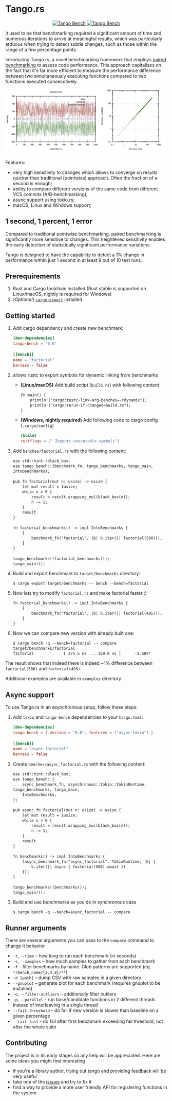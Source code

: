 # Tango.rs

<div align="center">
  <a href="https://crates.io/crates/tango-bench"><img src="https://img.shields.io/crates/v/tango-bench" alt="Tango Bench"/></a>
  <a href="https://docs.rs/tango-bench/latest/tango_bench/"><img src="https://img.shields.io/docsrs/tango-bench" alt="Tango Bench"/></a>
</div>

It used to be that benchmarking required a significant amount of time and numerous iterations to arrive at meaningful results, which was particularly arduous when trying to detect subtle changes, such as those within the range of a few percentage points.

Introducing Tango.rs, a novel benchmarking framework that employs [paired benchmarking](https://www.bazhenov.me/posts/paired-benchmarking/) to assess code performance. This approach capitalizes on the fact that it's far more efficient to measure the performance difference between two simultaneously executing functions compared to two functions executed consecutively.

![](assets/sample.png)

Features:

- very high sensitivity to changes which allows to converge on results quicker than traditional (pointwise) approach. Often the fraction of a second is enough;
- ability to compare different versions of the same code from different VCS commits (A/B-benchmarking);
- async support using tokio.rs;
- macOS, Linux and Windows support;

## 1 second, 1 percent, 1 error

Compared to traditional pointwise benchmarking, paired benchmarking is significantly more sensitive to changes. This heightened sensitivity enables the early detection of statistically significant performance variations.

Tango is designed to have the capability to detect a 1% change in performance within just 1 second in at least 9 out of 10 test runs.

## Prerequirements

1. Rust and Cargo toolchain installed (Rust stable is supported on Linux/macOS, nightly is required for Windows)
1. (_Optional_) [`cargo-export`](https://github.com/bazhenov/cargo-export) installed

## Getting started

1. Add cargo dependency and create new benchmark:

   ```toml
   [dev-dependencies]
   tango-bench = "0.6"

   [[bench]]
   name = "factorial"
   harness = false
   ```

1. allows rustc to export symbols for dynamic linking from benchmarks

   - **(Linux/macOS)** Add build script (`build.rs`) with following content

      ```rust,ignore
      fn main() {
          println!("cargo:rustc-link-arg-benches=-rdynamic");
          println!("cargo:rerun-if-changed=build.rs");
      }
      ```

    - **(Windows, nightly required)** Add following code to cargo config (`.cargo/config`)

       ```toml
       [build]
       rustflags = ["-Zexport-executable-symbols"]
       ```

1. Add `benches/factorial.rs` with the following content:

   ```rust,no_run
   use std::hint::black_box;
   use tango_bench::{benchmark_fn, tango_benchmarks, tango_main, IntoBenchmarks};

   pub fn factorial(mut n: usize) -> usize {
       let mut result = 1usize;
       while n > 0 {
           result = result.wrapping_mul(black_box(n));
           n -= 1;
       }
       result
   }

   fn factorial_benchmarks() -> impl IntoBenchmarks {
       [
           benchmark_fn("factorial", |b| b.iter(|| factorial(500))),
       ]
   }

   tango_benchmarks!(factorial_benchmarks());
   tango_main!();
   ```

1. Build and export benchmark to `target/benchmarks` directory:

   ```console
   $ cargo export target/benchmarks -- bench --bench=factorial
   ```

1. Now lets try to modify `factorial.rs` and make factorial faster :)

   ```rust,ignore
   fn factorial_benchmarks() -> impl IntoBenchmarks {
       [
           benchmark_fn("factorial", |b| b.iter(|| factorial(495))),
       ]
   }
   ```

1. Now we can compare new version with already built one:

   ```console
   $ cargo bench -q --bench=factorial -- compare target/benchmarks/factorial
   factorial             [ 375.5 ns ... 369.0 ns ]      -1.58%*
   ```
The result shows that indeed there is indeed ~1% difference between `factorial(500)` and `factorial(495)`.

Additional examples are available in `examples` directory.

## Async support

To use Tango.rs in an asynchronous setup, follow these steps:

1. Add `tokio` and `tango-bench` dependencies to your `Cargo.toml`:

    ```toml
    [dev-dependencies]
    tango-bench = { version = "0.6", features = ["async-tokio"] }

    [[bench]]
    name = "async_factorial"
    harness = false
    ```

2. Create `benches/async_factorial.rs` with the following content:

    ```rust,no_run
    use std::hint::black_box;
    use tango_bench::{
        async_benchmark_fn, asynchronous::tokio::TokioRuntime, tango_benchmarks, tango_main,
        IntoBenchmarks,
    };

    pub async fn factorial(mut n: usize) -> usize {
        let mut result = 1usize;
        while n > 0 {
            result = result.wrapping_mul(black_box(n));
            n -= 1;
        }
        result
    }

    fn benchmarks() -> impl IntoBenchmarks {
        [async_benchmark_fn("async_factorial", TokioRuntime, |b| {
            b.iter(|| async { factorial(500).await })
        })]
    }

    tango_benchmarks!(benchmarks());
    tango_main!();
    ```

3. Build and use benchmarks as you do in synchronous case

    ```console
    $ cargo bench -q --bench=async_factorial -- compare
    ```

## Runner arguments

There are several arguments you can pass to the `compare` command to change it behavior

  - `-t`, `--time` – how long to run each benchmark (in seconds)
  - `-s`, `--samples` – how much samples to gather from each benchmark
  - `-f` – filter benchmarks by name. Glob patterns are supported (eg. `*/bench_name/{2,4,8}/**`)
  - `-d [path]` – dump CSV with raw samples in a given directory
  - `--gnuplot` – generate plot for each benchmark (requires gnuplot to be installed)
  - `-o`, `--filter-outliers` – additionally filter outliers
  - `-p`, `--parallel` - run base/candidate functions in 2 different threads instead of interleaving in a single thread
  - `--fail-threshold` – do fail if new version is slower than baseline on a given percentage
  - `--fail-fast` - do fail after first benchmark exceeding fail threshold, not after the whole suite


## Contributing

The project is in its early stages so any help will be appreciated. Here are some ideas you might find interesting

- if you're a library author, trying out tango and providing feedback will be very useful
- take one of the [issues](https://github.com/bazhenov/tango/issues?q=is%3Aissue+is%3Aopen+label%3A%22good+first+issue%22) and try to fix it
- find a way to provide a more user friendly API for registering functions in the system
